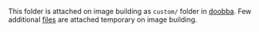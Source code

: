 This folder is attached on image building as ``custom/`` folder in [doobba](https://github.com/Tecnativa/doodba#image-usage). 
Few additional [files](https://github.com/itpp-labs/DINAR/tree/master/embedded-files/.DINAR/image) are attached temporary on image building.
